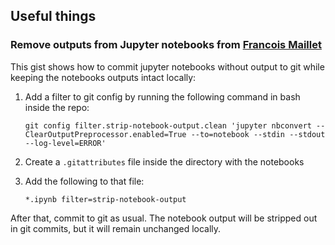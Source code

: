 


## Useful things

### Remove outputs from Jupyter notebooks from [Francois Maillet](https://blog.francoismaillet.com/recipe-strip-output-notebook)

This gist shows how to commit jupyter notebooks without output to git while keeping the notebooks outputs intact locally:

1. Add a filter to git config by running the following command in bash inside the repo:
   
    ```
   git config filter.strip-notebook-output.clean 'jupyter nbconvert --ClearOutputPreprocessor.enabled=True --to=notebook --stdin --stdout --log-level=ERROR'
    ```


3. Create a `.gitattributes` file inside the directory with the notebooks

4. Add the following to that file:

    ```
   *.ipynb filter=strip-notebook-output
    ```

After that, commit to git as usual. The notebook output will be stripped out in git commits, but it will remain unchanged locally.
